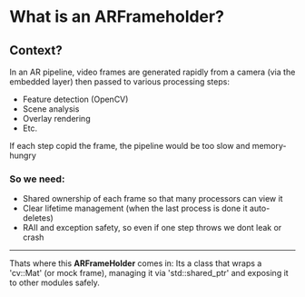 # What is an ARFrameholder? 

## Context? 
In an AR pipeline, video frames are generated rapidly from a camera (via the embedded layer) then passed to various processing steps: 

 - Feature detection (OpenCV)
 - Scene analysis 
 - Overlay rendering 
 - Etc. 

If each step copid the frame, the pipeline would be too slow and memory-hungry 

### So we need: 

 - Shared ownership of each frame so that many processors can view it 
 - Clear lifetime management (when the last process is done it auto-deletes)
 - RAII and exception safety, so even if one step throws we dont leak or crash 

--- 

Thats where this **ARFrameHolder** comes in: 
Its a class that wraps a 'cv::Mat' (or mock frame), managing it via 'std::shared_ptr' and exposing it to other modules safely.

